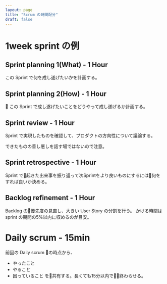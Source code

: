```yaml
---
layout: page
title: "Scrum の時間配分"
draft: false
---
```


# 1week sprint の例

## Sprint planning 1(What) - 1 Hour

この Sprint で何を成し遂げたいかを計画する。

## Sprint planning 2(How) - 1 Hour

この Sprint で成し遂げたいことをどうやって成し遂げるか計画する。

## Sprint review - 1 Hour

Sprint で実現したものを確認して、プロダクトの方向性について議論する。

できたものの善し悪しを話す場ではないので注意。

## Sprint retrospective - 1 Hour

Sprint で起きた出来事を振り返って次Sprintをより良いものにするには何をすれば良いか決める。

## Backlog refinement - 1 Hour

Backlog の優先度の見直し、大きい User Story の分割を行う。
かける時間は sprint の期間の5%以内に収めるのが目安。

# Daily scrum - 15min
前回の Daily scrum の時点から、
* やったこと
* やること
* 困っていること
を共有する。長くても15分以内で終わらせる。

